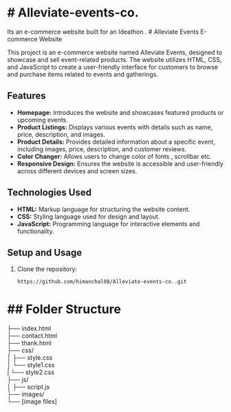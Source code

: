 <h1># Alleviate-events-co.</h1>
Its an e-commerce website built for an Ideathon .
# Alleviate Events E-commerce Website

This project is an e-commerce website named Alleviate Events, designed to showcase and sell event-related products. The website utilizes HTML, CSS, and JavaScript to create a user-friendly interface for customers to browse and purchase items related to events and gatherings.

## Features

- **Homepage:** Introduces the website and showcases featured products or upcoming events.
- **Product Listings:** Displays various events with details such as name, price, description, and images.
- **Product Details:** Provides detailed information about a specific event, including images, price, description, and customer reviews.
- **Color Changer:** Allows users to change color of fonts , scrollbar etc.
- **Responsive Design:** Ensures the website is accessible and user-friendly across different devices and screen sizes.

## Technologies Used

- **HTML:** Markup language for structuring the website content.
- **CSS:** Styling language used for design and layout.
- **JavaScript:** Programming language for interactive elements and functionality.

## Setup and Usage

1. Clone the repository:

   ```bash
   https://github.com/himanchal08/Alleviate-events-co..git


<h1>## Folder Structure</h1>
├── index.html<br>
├── contact.html<br>
├── thank.html<br>
├── css/<br>
│   ├── style.css<br>
│   └── style1.css<br>
|   └── style2.css<br>
├── js/<br>
│   ├── script.js<br>
├── images/<br>
   └── [image files]<br>
